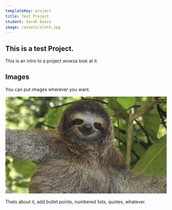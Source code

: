 ```yaml
---
templateKey: project
title: Test Project
student: Sarah Keast
image: /assets/sloth.jpg
---
```

## This is a test Project.

This is an intro to a project wowza look at it.

## Images

You can put images wherever you want. 

![whatever alt text its a sloth](../assets/sloth.jpg)

Thats about it, add bullet points, numbered lists, quotes, whatever.
